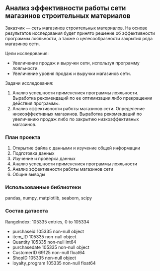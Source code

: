 ﻿## Анализ эффективности работы сети магазинов строительных материалов 

Заказчик — сеть магазинов строительных материалов. На основе результатов исследования будет принято решение об эффективности программы лояльности, а также о целесообразности закрытия ряда магазинов сети.

Цели исследования:
- Увеличение продаж и выручки сети, используя программу лояльности.
- Увеличение уровня продаж и выручки магазинов сети.

Задачи исследования:
1. Анализ успешности применениея программы лояльности. Выработка рекомендаций по ее оптимизации либо прекращении действия программы. 
2. Анализ эффективности работы магазинов сети. Определение низкоэффективных магазинов. Выработка рекомендаций по увеличению продаж либо по закрытию низкоэффективных магазинов.


### План проекта

1.	Открытие файла с данными и изучение общей информации
2.	Подготовка данных
3.	Изучение и проверка данных
4.	Анализ успешности применениея программы лояльности
5.	Анализ эффективности работы магазинов сети
6.	Общие выводы

### Использованные библиотеки

pandas, numpy, matplotlib, seaborn, scipy

### Состав датасета

RangeIndex: 105335 entries, 0 to 105334

- purchaseid         105335 non-null object
- item_ID            105335 non-null object
- Quantity           105335 non-null int64
- purchasedate       105335 non-null object
- CustomerID         69125 non-null float64
- ShopID             105335 non-null object
- loyalty_program    105335 non-null float64
